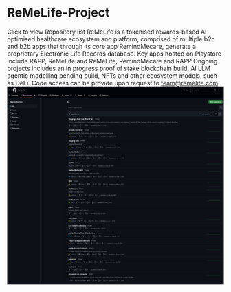 # ReMeLife-Project
Click to view Repository list
ReMeLife is a tokenised rewards-based AI optimised healthcare ecosystem and platform, comprised of multiple b2c and b2b apps that through its core app RemindMecare, generate a proprietary Electronic Life Records database.
Key apps hosted on Playstore include RAPP, ReMeLife and ReMeLife, RemindMecare and RAPP
Ongoing projects includes an in progress proof of stake blockchain build, AI LLM agentic modelling pending build, NFTs and other ecosystem models, such as DeFi.
Code access can be provide upon request to team@remelife.com
![Project Screenshot](https://github.com/ReMe-life/ReMeLife-Project/blob/main/Picture8.png)
